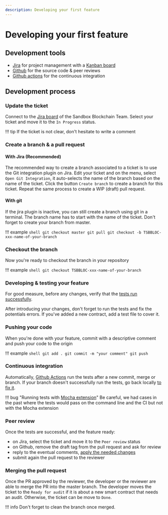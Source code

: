 ```yaml
---
description: Developing your first feature
---
```


# Developing your first feature

## Development tools

* [Jira](https://sandboxgame.atlassian.net) for project management with a [Kanban board](https://sandboxgame.atlassian.net/secure/RapidBoard.jspa?projectKey=TSBBLOC&rapidView=68)
* [Github](https://github.com/thesandboxgame/sandbox-smart-contracts) for the source code & peer reviews
* [Github actions](https://github.com/thesandboxgame/sandbox-smart-contracts/actions) for the continuous integration

## Development process

### Update the ticket

Connect to the [Jira board](https://sandboxgame.atlassian.net/secure/RapidBoard.jspa?projectKey=TSBBLOC&rapidView=68) of the Sandbox Blockchain Team.
Select your ticket and move it to the `In Progress` status.

!!! tip
    If the ticket is not clear, don't hesitate to write a comment

### Create a branch & a pull request

#### With Jira (Recommended)

The recommended way to create a branch associated to a ticket is to use the Git integration plugin on Jira.
Edit your ticket and on the menu, select `Open Git Integration`, it auto-selects the name of the branch based on the name of the ticket.
Click the button `Create branch` to create a branch for this ticket.
Repeat the same process to create a WIP (draft) pull request.

#### With git

If the jira plugin is inactive, you can still create a branch using git in a terminal.
The branch name has to start with the name of the ticket. Don't forget to create your branch from master.

!!! example
    ```shell
    git checkout master
    git pull
    git checkout -b TSBBLOC-xxx-name-of-your-branch
    ```

### Checkout the branch

Now you're ready to checkout the branch in your repository

!!! example
    ```shell
    git checkout TSBBLOC-xxx-name-of-your-branch
    ```

### Developing & testing your feature

For good measure, before any changes, verify that the [tests run successfully](../intro/running-tests.md).

After introducing your changes, don't forget to run the tests and fix the potentials errors.
If you've added a new contract, add a test file to cover it.

### Pushing your code

When you're done with your feature, commit with a descriptive comment and push your code to the origin

!!! example
    ```shell
    git add .
    git commit -m "your comment"
    git push
    ```

### Continuous integration

Automatically, [Github Actions](https://github.com/thesandboxgame/sandbox-smart-contracts/actions) run the tests after a new commit, merge or branch.
If your branch doesn't successfully run the tests, go back locally [to fix it](../howto/fixing-tests.md).

!!! bug "Running tests with [Mocha extension](../intro/running-tests.md#running-the-tests-with-visual-studio-code)"
    Be careful, we had cases in the past where the tests would pass on the command line and the CI but not with the Mocha extension

### Peer review

Once the tests are successful, and the feature ready:

* on Jira, select the ticket and move it to the `Peer review` status
* on Github, remove the draft tag from the pull request and ask for review
* reply to the eventual comments, [apply the needed changes](developing-first-feature.md#developing--testing-your-feature)
* submit again the pull request to the reviewer

### Merging the pull request

Once the PR approved by the reviewer, the developer or the reviewer are able to merge the PR into the master branch.
The developer moves the ticket to the `Ready for audit` if it is about a new smart contract that needs an audit.
Otherwise, the ticket can be move to `Done`.

!!! info
    Don't forget to clean the branch once merged.
